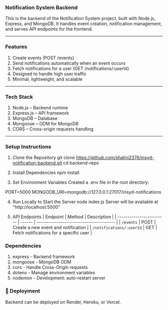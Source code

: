 ### Notification System Backend

This is the backend of the Notification System project, built with Node.js, Express, and MongoDB.
It handles event creation, notification management, and serves API endpoints for the frontend.

---

### Features

1. Create events (POST /events)
2. Send notifications automatically when an event occurs
3. Fetch notifications for a user (GET /notifications/:userId)
4. Designed to handle high user traffic
5. Minimal, lightweight, and scalable 

---

### Tech Stack

1. Node.js – Backend runtime
2. Express.js – API framework
3. MongoDB – Database
4. Mongoose – ODM for MongoDB
5. CORS – Cross-origin requests handling

---

### Setup Instructions

1. Clone the Repository
git clone https://github.com/shalini2376/insyd-notification-backend.git
cd backend-repo

2. Install Dependencies
npm install

3. Set Environment Variables
Created a .env file in the root directory:

PORT=5000
MONGODB_URI=mongodb://127.0.0.1:27017/insyd-notifications

4. Run Locally to Start the Server
node index.js
Server will be available at "http://localhost:5000"

5. API Endpoints
| Endpoint                 | Method | Description                             |
| ------------------------ | ------ | --------------------------------------- |
| `/events`                | POST   | Create a new event and notification     |
| `/notifications/:userId` | GET    | Fetch notifications for a specific user |

### Dependencies

1. express	- Backend framework
2. mongoose	- MongoDB ODM
3. cors	- Handle Cross-Origin requests
4. dotenv -	Manage environment variables
5. nodemon	- Development: auto-restart server

### 🔗 Deployment

Backend can be deployed on Render, Heroku, or Vercel.

